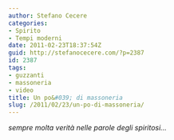 ```yaml
---
author: Stefano Cecere
categories:
- Spirito
- Tempi moderni
date: 2011-02-23T18:37:54Z
guid: http://stefanocecere.com/?p=2387
id: 2387
tags:
- guzzanti
- massoneria
- video
title: Un po&#039; di massoneria
slug: /2011/02/23/un-po-di-massoneria/
---
```


_sempre molta verità nelle parole degli spiritosi…_